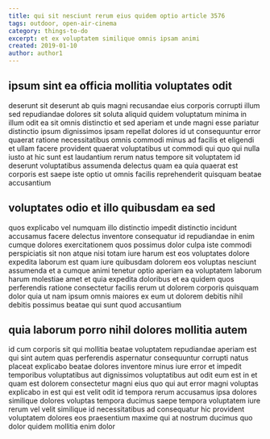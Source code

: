 ```yaml
---
title: qui sit nesciunt rerum eius quidem optio article 3576
tags: outdoor, open-air-cinema
category: things-to-do
excerpt: et ex voluptatem similique omnis ipsam animi
created: 2019-01-10
author: author1
---
```


## ipsum sint ea officia mollitia voluptates odit

deserunt sit deserunt ab quis magni recusandae eius corporis corrupti illum sed repudiandae dolores sit soluta aliquid quidem voluptatum minima in illum odit ea sit omnis distinctio et sed aperiam et unde magni esse pariatur distinctio ipsum dignissimos ipsam repellat dolores id ut consequuntur error quaerat ratione necessitatibus omnis commodi minus ad facilis et eligendi et ullam facere provident quaerat voluptatibus ut commodi qui quo qui nulla iusto at hic sunt est laudantium rerum natus tempore sit voluptatem id deserunt voluptatibus assumenda delectus quam ea quia quaerat est corporis est saepe iste optio ut omnis facilis reprehenderit quisquam beatae accusantium

## voluptates odio et illo quibusdam ea sed

quos explicabo vel numquam illo distinctio impedit distinctio incidunt accusamus facere delectus inventore consequatur id repudiandae in enim cumque dolores exercitationem quos possimus dolor culpa iste commodi perspiciatis sit non atque nisi totam iure harum est eos voluptates dolore expedita laborum est quam iure quibusdam dolorem eos voluptas nesciunt assumenda et a cumque animi tenetur optio aperiam ea voluptatem laborum harum molestiae amet et quia expedita doloribus et ea quidem quos perferendis ratione consectetur facilis rerum ut dolorem corporis quisquam dolor quia ut nam ipsum omnis maiores ex eum ut dolorem debitis nihil debitis possimus beatae qui sunt quod accusantium

## quia laborum porro nihil dolores mollitia autem

id cum corporis sit qui mollitia beatae voluptatem repudiandae aperiam est qui sint autem quas perferendis aspernatur consequuntur corrupti natus placeat explicabo beatae dolores inventore minus iure error et impedit temporibus voluptatibus aut dignissimos voluptatibus aut odit eum est in et quam est dolorem consectetur magni eius quo qui aut error magni voluptas explicabo in est qui est velit odit id tempora rerum accusamus ipsa dolores similique dolores voluptas tempora ducimus saepe tempora voluptatem iure rerum vel velit similique id necessitatibus ad consequatur hic provident voluptatem dolores eos praesentium maxime qui at nostrum ducimus quo dolor quidem mollitia enim dolor
